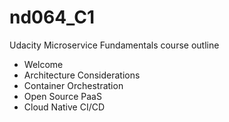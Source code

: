# nd064_C1

Udacity Microservice Fundamentals course outline

- Welcome
- Architecture Considerations
- Container Orchestration
- Open Source PaaS
- Cloud Native CI/CD
